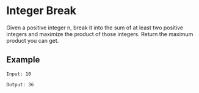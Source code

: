 #  Integer Break
Given a positive integer n, break it into the sum of at least two positive integers and maximize the product of those integers. Return the maximum product you can get.

## Example

```
Input: 10

Output: 36

```

